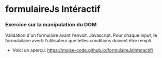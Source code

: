 # formulaireJs Intéractif

### Exercice sur la manipulation du DOM

Validation d'un formulaire avant l'envoit. Javascript.
Pour chaque input, le formulailaire averti l'utilisateur 
que telles conditions doivent être rempli.

* Voici un aperçu: https://moise-code.github.io/formulaireJsInteractif/
